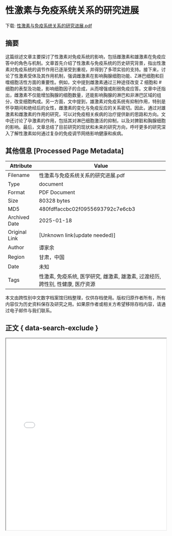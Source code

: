 # 性激素与免疫系统关系的研究进展

<!-- tcd_download_link -->
下载: <a href="../性激素与免疫系统关系的研究进展.pdf" download>性激素与免疫系统关系的研究进展.pdf</a>
<!-- tcd_download_link_end -->

## 摘要

<!-- tcd_abstract -->
这篇综述文章主要探讨了性激素对免疫系统的影响，包括雌激素和雄激素在免疫应答中的角色与机制。文章首先介绍了性激素与免疫系统的历史研究背景，指出性激素对免疫系统的调节作用已逐渐受到重视，并得到了多项实验的支持。接下来，讨论了性激素受体及其作用机制，强调雌激素在影响胸腺细胞功能、Z淋巴细胞和巨噬细胞活性方面的重要性。例如，文中提到雌激素通过三种途径改变 Z 细胞和 # 细胞的表型及功能，影响细胞因子的合成，从而增强或削弱免疫应答。文章中还指出，雌激素不仅能增加胸腺的细胞数量，还能影响胸腺的淋巴和非淋巴区域的组分，改变细胞构成。另一方面，文中提到，雄激素对免疫系统有抑制作用，特别是怀孕期间和绝经后的女性，雌激素的变化与免疫反应的关系密切。因此，通过对雄激素和雌激素的作用的研究，可以对免疫相关疾病的治疗提供新的思路和方向。文中还讨论了孕激素的作用，包括其对淋巴细胞激活的抑制，以及对脾脏和胸腺细胞的影响。最后，文章总结了目前研究的现状和未来的研究方向，呼吁更多的研究深入了解性激素如何通过复杂的免疫调节网络影响健康和疾病。

<!-- tcd_abstract_end -->

## 其他信息 [Processed Page Metadata]

| Attribute       | Value                                  |
|-----------------|----------------------------------------|
| Filename        | 性激素与免疫系统关系的研究进展.pdf                             |
| Type            | document                                 |
| Format          | PDF Document                               |
| Size            | 80328 bytes                           |
| MD5             | 480fdffaccbc02f0955693792c7e6cb3                                  |
| Archived Date   | 2025-01-18                             |
| Original Link   | [Unknown link(update needed)]                         |
| Author          | 谭家余                               |
| Region          | 甘肃，中国                               |
| Date            | 未知                                 |
| Tags            | 性激素, 免疫系统, 医学研究, 雌激素, 雄激素, 过渡经历, 跨性别, 性健康, 医疗资源                                 |

本文由跨性别中文数字档案馆归档整理，仅供存档使用。版权归原作者所有，所有内容仅为历史资料保存及研究之用。如果原作者或相关方希望移除存档内容，请通过电子邮件与我们联系。

## 正文 { data-search-exclude }

<!-- tcd_main_text -->
<iframe src="../性激素与免疫系统关系的研究进展.pdf" width="100%" height="600px">
    <p>无法显示PDF，请下载查看。</p>
</iframe>
<!-- tcd_main_text_end -->

